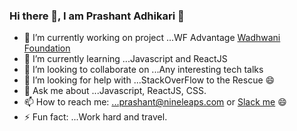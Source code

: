 ### Hi there 👋, I am Prashant Adhikari 👯

- 🔭 I’m currently working on project ...WF Advantage <a href="https://www.wfglobal.org/">Wadhwani Foundation</a>
- 🌱 I’m currently learning ...Javascript and ReactJS
- 👯 I’m looking to collaborate on ...Any interesting tech talks
- 🤔 I’m looking for help with ...StackOverFlow to the Rescue 😄
- 💬 Ask me about ...Javascript, ReactJS, CSS.
- 📫 How to reach me: ...prashant@nineleaps.com or <a href="https://app.slack.com/client/T02EWK1DX/DE1BD2LCS/user_profile/U2E1U2508">Slack me</a> 😄
- ⚡ Fun fact: ...Work hard and travel.
